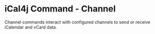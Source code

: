 # iCal4j Command - Channel

Channel commands interact with configured channels to send or receive iCalendar and vCard data.
